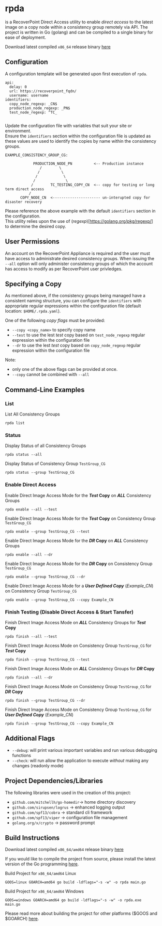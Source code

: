 rpda
====
is a RecoverPoint Direct Access utility to enable _direct access_ to the latest image on a copy node
within a consistency group remotely via API. 
The project is written in Go (golang) and can be compiled to a single binary for ease of deployment.

Download latest compiled `x86_64` release binary [here](https://github.com/bcambl/rpda/releases)

## Configuration
A configuration template will be generated upon first execution of `rpda`. 

```
api:
  delay: 0
  url: https://recoverpoint_fqdn/
  username: username
identifiers:
  copy_node_regexp: _CN$
  production_node_regexp: _PN$
  test_node_regexp: ^TC_


```

Update the configuration file with variables that suit your site or environment.  
Ensure the `identifiers` section within the configuration file is updated as these values are used
to identify the copies by name within the consistency groups.

```
EXAMPLE_CONSISTENCY_GROUP_CG:

             PRODUCTION_NODE_PN          <-- Production instance
                /        \
               /          \
              /            \
             /              \
            /        TC_TESTING_COPY_CN  <-- copy for testing or long term direct access
           /
       COPY_NODE_CN  <---------------------- un-interupted copy for disaster recovery 
```

Please reference the above example with the default `identifiers` section in the configuration.  
This utility relies upon the use of (_regexp_)[https://golang.org/pkg/regexp/] to determine the desired copy.

## User Permissions
An account on the RecoverPoint Appliance is required and the user must have access to administrate desired consistency groups.
When issuing the `--all` option will only administer consistency groups of which the account has access to modify as per RecoverPoint user privledges.

## Specifying a Copy
As mentioned above, if the consistency groups being managed have a consistent naming structure, you can configure the
`identifiers` with appropriate regular expressions within the configuration file (default location: `$HOME/.rpda.yaml`).

One of the following _copy flags_ must be provided:
 - `--copy <copy_name>` to specify copy name
 - `--test` to use the lest _test_ copy based on `test_node_regexp` regular expression within the configuration file
 - `--dr` to use the lest _test_ copy based on `copy_node_regexp` regular expression within the configuration file

 Note:  
 - only one of the above flags can be provided at once.
 - `--copy` cannot be combined with `--all`

## Command-Line Examples

### List  
List All Consistency Groups
```
rpda list
```

### Status  
Display Status of all Consistency Groups
```
rpda status --all
```

Display Status of Consistency Group `TestGroup_CG`
```
rpda status --group TestGroup_CG
```

### Enable Direct Access  
Enable Direct Image Access Mode for the **_Test_ Copy** on **_ALL_** Consistency Groups
```
rpda enable --all --test
```

Enable Direct Image Access Mode for the **_Test_ Copy** on Consistency Group `TestGroup_CG`
```
rpda enable --group TestGroup_CG --test
```

Enable Direct Image Access Mode for the **_DR_ Copy** on **_ALL_** Consistency Groups
```
rpda enable --all --dr
```

Enable Direct Image Access Mode for the **_DR_ Copy** on Consistency Group `TestGroup_CG`
```
rpda enable --group TestGroup_CG --dr
```

Enable Direct Image Access Mode for a **_User Defined Copy_** (_Example_CN_) on Consistency Group `TestGroup_CG`
```
rpda enable --group TestGroup_CG --copy Example_CN
```

### Finish Testing (Disable Direct Access & Start Tansfer)
Finish Direct Image Access Mode on **_ALL_** Consistency Groups for **_Test_ Copy**
```
rpda finish --all --test
```

Finish Direct Image Access Mode on Consistency Group `TestGroup_CG` for **_Test_ Copy**
```
rpda finish --group TestGroup_CG --test
```

Finish Direct Image Access Mode on **_ALL_** Consistency Groups for **_DR_ Copy**
```
rpda finish --all --dr
```

Finish Direct Image Access Mode on Consistency Group `TestGroup_CG` for **_DR_ Copy**
```
rpda finish --group TestGroup_CG --dr
```

Finish Direct Image Access Mode on Consistency Group `TestGroup_CG` for **_User Defined Copy_** (_Example_CN_)
```
rpda finish --group TestGroup_CG --copy Example_CN
```

## Additional Flags

- `--debug`: will print various important variables and run various debugging functions
- `--check`: will run allow the application to execute _without_ making any changes (readonly mode)

## Project Dependencies/Libraries
The following libraries were used in the creation of this project:  

-	`github.com/mitchellh/go-homedir`-> home directory discovery
-	`github.com/sirupsen/logrus`     -> enhanced logging output
-	`github.com/spf13/cobra`         -> standard cli framework
-	`github.com/spf13/viper`         -> configuration file management
-	`golang.org/x/crypto`            -> password prompt

## Build Instructions

Download latest compiled `x86_64/amd64` release binary [here](https://github.com/bcambl/rpda/releases)

If you would like to compile the project from source, please install the latest version of the
Go programming [here](https://golang.org/dl/).

Build Project for `x86_64/amd64` Linux
```
GOOS=linux GOARCH=amd64 go build -ldflags="-s -w" -o rpda main.go
```

Build Project for `x86_64/amd64` Windows
```
GOOS=windows GOARCH=amd64 go build -ldflags="-s -w" -o rpda.exe main.go
```

Please read more about building the project for other platforms ($GOOS and $GOARCH) [here](https://golang.org/doc/install/source#environment).
